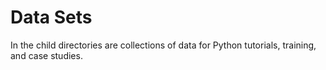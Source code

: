 # Data Sets

In the child directories are collections of data for Python tutorials, training, and case studies.
